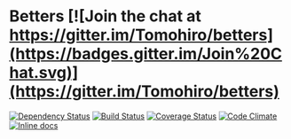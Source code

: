 Betters [![Join the chat at https://gitter.im/Tomohiro/betters](https://badges.gitter.im/Join%20Chat.svg)](https://gitter.im/Tomohiro/betters)
================================================================================

[![Dependency Status](https://img.shields.io/gemnasium/Tomohiro/betters.svg?style=flat-square)](https://gemnasium.com/Tomohiro/betters)
[![Build Status](https://img.shields.io/travis/Tomohiro/betters.svg?style=flat-square)](https://travis-ci.org/Tomohiro/betters)
[![Coverage Status](https://img.shields.io/coveralls/Tomohiro/betters.svg?style=flat-square)](https://coveralls.io/r/Tomohiro/betters)
[![Code Climate](https://img.shields.io/codeclimate/github/Tomohiro/betters.svg?style=flat-square)](https://codeclimate.com/github/Tomohiro/betters)
[![Inline docs](http://inch-ci.org/github/Tomohiro/betters.svg?branch=master&style=flat-square)](http://inch-ci.org/github/Tomohiro/betters)
